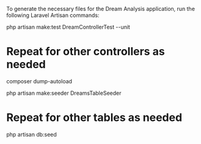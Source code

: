 To generate the necessary files for the Dream Analysis application, run the following Laravel Artisan commands:

 php artisan make:test DreamControllerTest --unit
# Repeat for other controllers as needed

composer dump-autoload

php artisan make:seeder DreamsTableSeeder
# Repeat for other tables as needed
php artisan db:seed

